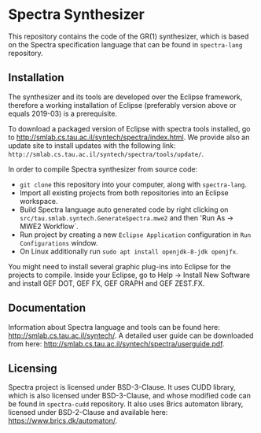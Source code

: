 # Spectra Synthesizer
This repository contains the code of the GR(1) synthesizer, which is based on the Spectra specification language that can be found in `spectra-lang` repository.

## Installation
The synthesizer and its tools are developed over the Eclipse framework, therefore a working installation of Eclipse (preferably version above or equals 2019-03) is a prerequisite.

To download a packaged version of Eclipse with spectra tools installed, go to http://smlab.cs.tau.ac.il/syntech/spectra/index.html.
We provide also an update site to install updates with the following link: `http://smlab.cs.tau.ac.il/syntech/spectra/tools/update/`.

In order to compile Spectra synthesizer from source code:
- `git clone` this repository into your computer, along with `spectra-lang`.
- Import all existing projects from both repositories into an Eclipse workspace.
- Build Spectra language auto generated code by right clicking on `src/tau.smlab.syntech.GenerateSpectra.mwe2` and then 'Run As -> MWE2 Workflow`.
- Run project by creating a new `Eclipse Application` configuration in `Run Configurations` window.
- On Linux additionally run `sudo apt install openjdk-8-jdk openjfx`.

You might need to install several graphic plug-ins into Eclipse for the projects to compile. Inside your Eclipse, go to Help -> Install New Software and install GEF DOT, GEF FX, GEF GRAPH and GEF ZEST.FX.

## Documentation
Information about Spectra language and tools can be found here: http://smlab.cs.tau.ac.il/syntech/.
A detailed user guide can be downloaded from here: http://smlab.cs.tau.ac.il/syntech/spectra/userguide.pdf.

## Licensing
Spectra project is licensed under BSD-3-Clause. It uses CUDD library, which is also licensed under BSD-3-Clause, and whose modified code can be found in `spectra-cudd` repository. It also uses Brics automaton library, licensed under BSD-2-Clause and available here: https://www.brics.dk/automaton/.
